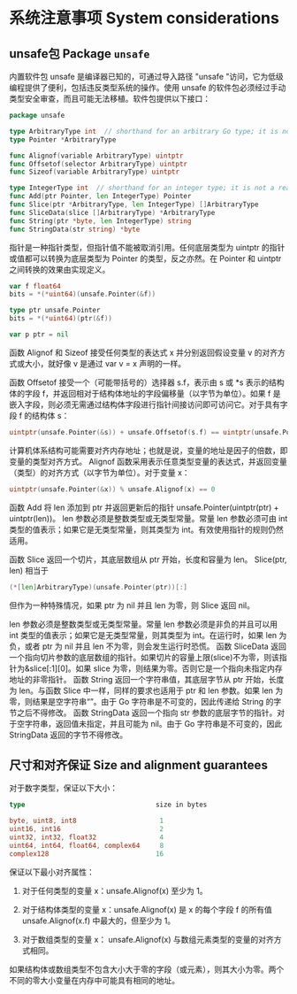 # 系统注意事项 System considerations

## unsafe包 Package `unsafe`

内置软件包 unsafe 是编译器已知的，可通过导入路径 "unsafe "访问，它为低级编程提供了便利，包括违反类型系统的操作。使用 unsafe 的软件包必须经过手动类型安全审查，而且可能无法移植。软件包提供以下接口：

```go
package unsafe

type ArbitraryType int  // shorthand for an arbitrary Go type; it is not a real type
type Pointer *ArbitraryType

func Alignof(variable ArbitraryType) uintptr
func Offsetof(selector ArbitraryType) uintptr
func Sizeof(variable ArbitraryType) uintptr

type IntegerType int  // shorthand for an integer type; it is not a real type
func Add(ptr Pointer, len IntegerType) Pointer
func Slice(ptr *ArbitraryType, len IntegerType) []ArbitraryType
func SliceData(slice []ArbitraryType) *ArbitraryType
func String(ptr *byte, len IntegerType) string
func StringData(str string) *byte
```

指针是一种指针类型，但指针值不能被取消引用。任何底层类型为 uintptr 的指针或值都可以转换为底层类型为 Pointer 的类型，反之亦然。在 Pointer 和 uintptr 之间转换的效果由实现定义。

```go
var f float64
bits = *(*uint64)(unsafe.Pointer(&f))

type ptr unsafe.Pointer
bits = *(*uint64)(ptr(&f))

var p ptr = nil
```

函数 Alignof 和 Sizeof 接受任何类型的表达式 x 并分别返回假设变量 v 的对齐方式或大小，就好像 v 是通过 var v = x 声明的一样。

函数 Offsetof 接受一个（可能带括号的）选择器 s.f，表示由 s 或 *s 表示的结构体的字段 f，并返回相对于结构体地址的字段偏移量（以字节为单位）。如果 f 是嵌入字段，则必须无需通过结构体字段进行指针间接访问即可访问它。对于具有字段 f 的结构体 s：

```go
uintptr(unsafe.Pointer(&s)) + unsafe.Offsetof(s.f) == uintptr(unsafe.Pointer(&s.f))
```

计算机体系结构可能需要对齐内存地址；也就是说，变量的地址是因子的倍数，即变量的类型对齐方式。 Alignof 函数采用表示任意类型变量的表达式，并返回变量（类型）的对齐方式（以字节为单位）。对于变量 x：

```go
uintptr(unsafe.Pointer(&x)) % unsafe.Alignof(x) == 0
```

函数 Add 将 len 添加到 ptr 并返回更新后的指针 unsafe.Pointer(uintptr(ptr) + uintptr(len))。 len 参数必须是整数类型或无类型常量。常量 len 参数必须可由 int 类型的值表示；如果它是无类型常量，则其类型为 int。有效使用指针的规则仍然适用。

函数 Slice 返回一个切片，其底层数组从 ptr 开始，长度和容量为 len。 Slice(ptr, len) 相当于

```go
(*[len]ArbitraryType)(unsafe.Pointer(ptr))[:]
```

但作为一种特殊情况，如果 ptr 为 nil 并且 len 为零，则 Slice 返回 nil。

len 参数必须是整数类型或无类型常量。常量 len 参数必须是非负的并且可以用 int 类型的值表示；如果它是无类型常量，则其类型为 int。在运行时，如果 len 为负，或者 ptr 为 nil 并且 len 不为零，则会发生运行时恐慌。
函数 SliceData 返回一个指向切片参数的底层数组的指针。如果切片的容量上限(slice)不为零，则该指针为&slice[:1][0]。如果 slice 为零，则结果为零。否则它是一个指向未指定内存地址的非零指针。
函数 String 返回一个字符串值，其底层字节从 ptr 开始，长度为 len。与函数 Slice 中一样，同样的要求也适用于 ptr 和 len 参数。如果 len 为零，则结果是空字符串“”。由于 Go 字符串是不可变的，因此传递给 String 的字节之后不得修改。
函数 StringData 返回一个指向 str 参数的底层字节的指针。对于空字符串，返回值未指定，并且可能为 nil。由于 Go 字符串是不可变的，因此 StringData 返回的字节不得修改。

## 尺寸和对齐保证 Size and alignment guarantees

对于数字类型，保证以下大小：

```go
type                                 size in bytes

byte, uint8, int8                     1
uint16, int16                         2
uint32, int32, float32                4
uint64, int64, float64, complex64     8
complex128                           16
```

保证以下最小对齐属性：

1. 对于任何类型的变量 x：unsafe.Alignof(x) 至少为 1。

2. 对于结构体类型的变量 x：unsafe.Alignof(x) 是 x 的每个字段 f 的所有值 unsafe.Alignof(x.f) 中最大的，但至少为 1。

3. 对于数组类型的变量 x： unsafe.Alignof(x) 与数组元素类型的变量的对齐方式相同。

如果结构体或数组类型不包含大小大于零的字段（或元素），则其大小为零。两个不同的零大小变量在内存中可能具有相同的地址。
